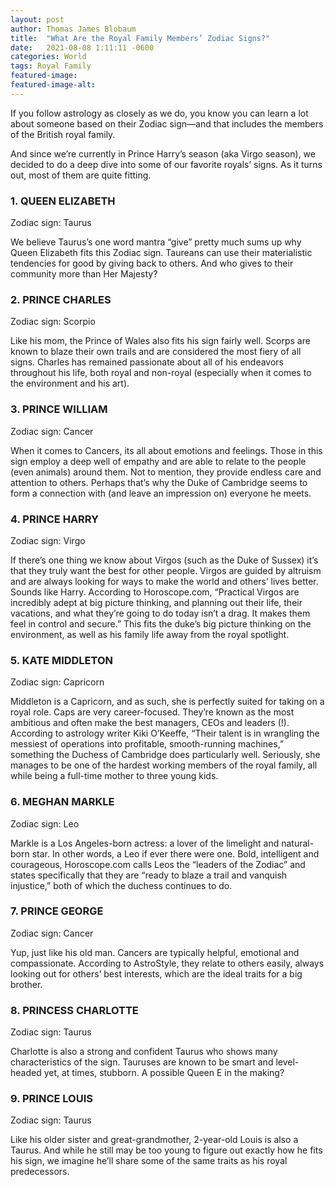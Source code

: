 ```yaml
---
layout: post 
author: Thomas James Blobaum 
title:  "What Are the Royal Family Members’ Zodiac Signs?"
date:   2021-08-08 1:11:11 -0600
categories: World
tags: Royal Family
featured-image: 
featured-image-alt: 
---
```


If you follow astrology as closely as we do, you know you can learn a lot about someone based on their Zodiac sign—and that includes the members of the British royal family.

And since we’re currently in Prince Harry’s season (aka Virgo season), we decided to do a deep dive into some of our favorite royals’ signs. As it turns out, most of them are quite fitting.

### 1. QUEEN ELIZABETH
Zodiac sign: Taurus

We believe Taurus’s one word mantra “give” pretty much sums up why Queen Elizabeth fits this Zodiac sign. Taureans can use their materialistic tendencies for good by giving back to others. And who gives to their community more than Her Majesty?

### 2. PRINCE CHARLES
Zodiac sign: Scorpio

Like his mom, the Prince of Wales also fits his sign fairly well. Scorps are known to blaze their own trails and are considered the most fiery of all signs. Charles has remained passionate about all of his endeavors throughout his life, both royal and non-royal (especially when it comes to the environment and his art).

### 3. PRINCE WILLIAM
Zodiac sign: Cancer

When it comes to Cancers, its all about emotions and feelings. Those in this sign employ a deep well of empathy and are able to relate to the people (even animals) around them. Not to mention, they provide endless care and attention to others. Perhaps that’s why the Duke of Cambridge seems to form a connection with (and leave an impression on) everyone he meets.

### 4. PRINCE HARRY
Zodiac sign: Virgo

If there’s one thing we know about Virgos (such as the Duke of Sussex) it’s that they truly want the best for other people. Virgos are guided by altruism and are always looking for ways to make the world and others’ lives better. Sounds like Harry. According to Horoscope.com, “Practical Virgos are incredibly adept at big picture thinking, and planning out their life, their vacations, and what they’re going to do today isn’t a drag. It makes them feel in control and secure.” This fits the duke’s big picture thinking on the environment, as well as his family life away from the royal spotlight.

### 5. KATE MIDDLETON
Zodiac sign: Capricorn

Middleton is a Capricorn, and as such, she is perfectly suited for taking on a royal role. Caps are very career-focused. They’re known as the most ambitious and often make the best managers, CEOs and leaders (!). According to astrology writer Kiki O’Keeffe, “Their talent is in wrangling the messiest of operations into profitable, smooth-running machines,” something the Duchess of Cambridge does particularly well. Seriously, she manages to be one of the hardest working members of the royal family, all while being a full-time mother to three young kids.

### 6. MEGHAN MARKLE
Zodiac sign: Leo

Markle is a Los Angeles-born actress: a lover of the limelight and natural-born star. In other words, a Leo if ever there were one. Bold, intelligent and courageous, Horoscope.com calls Leos the “leaders of the Zodiac” and states specifically that they are “ready to blaze a trail and vanquish injustice,” both of which the duchess continues to do.

### 7. PRINCE GEORGE
Zodiac sign: Cancer

Yup, just like his old man. Cancers are typically helpful, emotional and compassionate. According to AstroStyle, they relate to others easily, always looking out for others’ best interests, which are the ideal traits for a big brother.

### 8. PRINCESS CHARLOTTE
Zodiac sign: Taurus

Charlotte is also a strong and confident Taurus who shows many characteristics of the sign. Tauruses are known to be smart and level-headed yet, at times, stubborn. A possible Queen E in the making?

### 9. PRINCE LOUIS
Zodiac sign: Taurus

Like his older sister and great-grandmother, 2-year-old Louis is also a Taurus. And while he still may be too young to figure out exactly how he fits his sign, we imagine he’ll share some of the same traits as his royal predecessors.